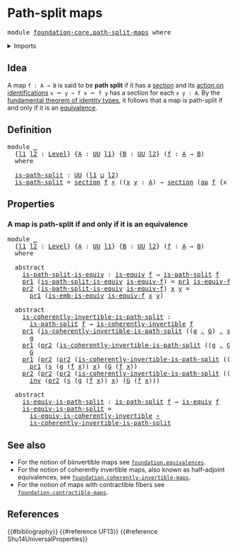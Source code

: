 # Path-split maps

<pre class="Agda"><a id="28" class="Keyword">module</a> <a id="35" href="foundation-core.path-split-maps.html" class="Module">foundation-core.path-split-maps</a> <a id="67" class="Keyword">where</a>
</pre>
<details><summary>Imports</summary>

<pre class="Agda"><a id="123" class="Keyword">open</a> <a id="128" class="Keyword">import</a> <a id="135" href="foundation.action-on-identifications-functions.html" class="Module">foundation.action-on-identifications-functions</a>
<a id="182" class="Keyword">open</a> <a id="187" class="Keyword">import</a> <a id="194" href="foundation.dependent-pair-types.html" class="Module">foundation.dependent-pair-types</a>
<a id="226" class="Keyword">open</a> <a id="231" class="Keyword">import</a> <a id="238" href="foundation.universe-levels.html" class="Module">foundation.universe-levels</a>

<a id="266" class="Keyword">open</a> <a id="271" class="Keyword">import</a> <a id="278" href="foundation-core.cartesian-product-types.html" class="Module">foundation-core.cartesian-product-types</a>
<a id="318" class="Keyword">open</a> <a id="323" class="Keyword">import</a> <a id="330" href="foundation-core.coherently-invertible-maps.html" class="Module">foundation-core.coherently-invertible-maps</a>
<a id="373" class="Keyword">open</a> <a id="378" class="Keyword">import</a> <a id="385" href="foundation-core.equivalences.html" class="Module">foundation-core.equivalences</a>
<a id="414" class="Keyword">open</a> <a id="419" class="Keyword">import</a> <a id="426" href="foundation-core.function-types.html" class="Module">foundation-core.function-types</a>
<a id="457" class="Keyword">open</a> <a id="462" class="Keyword">import</a> <a id="469" href="foundation-core.identity-types.html" class="Module">foundation-core.identity-types</a>
<a id="500" class="Keyword">open</a> <a id="505" class="Keyword">import</a> <a id="512" href="foundation-core.sections.html" class="Module">foundation-core.sections</a>
</pre>
</details>

## Idea

A map `f : A → B` is said to be **path split** if it has a
[section](foundation-core.sections.md) and its
[action on identifications](foundation.action-on-identifications-functions.md)
`x ＝ y → f x ＝ f y` has a section for each `x y : A`. By the
[fundamental theorem of identity types](foundation.fundamental-theorem-of-identity-types.md),
it follows that a map is path-split if and only if it is an
[equivalence](foundation-core.equivalences.md).

## Definition

<pre class="Agda"><a id="1035" class="Keyword">module</a> <a id="1042" href="foundation-core.path-split-maps.html#1042" class="Module">_</a>
  <a id="1046" class="Symbol">{</a><a id="1047" href="foundation-core.path-split-maps.html#1047" class="Bound">l1</a> <a id="1050" href="foundation-core.path-split-maps.html#1050" class="Bound">l2</a> <a id="1053" class="Symbol">:</a> <a id="1055" href="Agda.Primitive.html#742" class="Postulate">Level</a><a id="1060" class="Symbol">}</a> <a id="1062" class="Symbol">{</a><a id="1063" href="foundation-core.path-split-maps.html#1063" class="Bound">A</a> <a id="1065" class="Symbol">:</a> <a id="1067" href="Agda.Primitive.html#388" class="Primitive">UU</a> <a id="1070" href="foundation-core.path-split-maps.html#1047" class="Bound">l1</a><a id="1072" class="Symbol">}</a> <a id="1074" class="Symbol">{</a><a id="1075" href="foundation-core.path-split-maps.html#1075" class="Bound">B</a> <a id="1077" class="Symbol">:</a> <a id="1079" href="Agda.Primitive.html#388" class="Primitive">UU</a> <a id="1082" href="foundation-core.path-split-maps.html#1050" class="Bound">l2</a><a id="1084" class="Symbol">}</a> <a id="1086" class="Symbol">(</a><a id="1087" href="foundation-core.path-split-maps.html#1087" class="Bound">f</a> <a id="1089" class="Symbol">:</a> <a id="1091" href="foundation-core.path-split-maps.html#1063" class="Bound">A</a> <a id="1093" class="Symbol">→</a> <a id="1095" href="foundation-core.path-split-maps.html#1075" class="Bound">B</a><a id="1096" class="Symbol">)</a>
  <a id="1100" class="Keyword">where</a>

  <a id="1109" href="foundation-core.path-split-maps.html#1109" class="Function">is-path-split</a> <a id="1123" class="Symbol">:</a> <a id="1125" href="Agda.Primitive.html#388" class="Primitive">UU</a> <a id="1128" class="Symbol">(</a><a id="1129" href="foundation-core.path-split-maps.html#1047" class="Bound">l1</a> <a id="1132" href="Agda.Primitive.html#961" class="Primitive Operator">⊔</a> <a id="1134" href="foundation-core.path-split-maps.html#1050" class="Bound">l2</a><a id="1136" class="Symbol">)</a>
  <a id="1140" href="foundation-core.path-split-maps.html#1109" class="Function">is-path-split</a> <a id="1154" class="Symbol">=</a> <a id="1156" href="foundation-core.sections.html#1373" class="Function">section</a> <a id="1164" href="foundation-core.path-split-maps.html#1087" class="Bound">f</a> <a id="1166" href="foundation-core.cartesian-product-types.html#585" class="Function Operator">×</a> <a id="1168" class="Symbol">((</a><a id="1170" href="foundation-core.path-split-maps.html#1170" class="Bound">x</a> <a id="1172" href="foundation-core.path-split-maps.html#1172" class="Bound">y</a> <a id="1174" class="Symbol">:</a> <a id="1176" href="foundation-core.path-split-maps.html#1063" class="Bound">A</a><a id="1177" class="Symbol">)</a> <a id="1179" class="Symbol">→</a> <a id="1181" href="foundation-core.sections.html#1373" class="Function">section</a> <a id="1189" class="Symbol">(</a><a id="1190" href="foundation.action-on-identifications-functions.html#730" class="Function">ap</a> <a id="1193" href="foundation-core.path-split-maps.html#1087" class="Bound">f</a> <a id="1195" class="Symbol">{</a><a id="1196" class="Argument">x</a> <a id="1198" class="Symbol">=</a> <a id="1200" href="foundation-core.path-split-maps.html#1170" class="Bound">x</a><a id="1201" class="Symbol">}</a> <a id="1203" class="Symbol">{</a><a id="1204" class="Argument">y</a> <a id="1206" class="Symbol">=</a> <a id="1208" href="foundation-core.path-split-maps.html#1172" class="Bound">y</a><a id="1209" class="Symbol">}))</a>
</pre>
## Properties

### A map is path-split if and only if it is an equivalence

<pre class="Agda"><a id="1302" class="Keyword">module</a> <a id="1309" href="foundation-core.path-split-maps.html#1309" class="Module">_</a>
  <a id="1313" class="Symbol">{</a><a id="1314" href="foundation-core.path-split-maps.html#1314" class="Bound">l1</a> <a id="1317" href="foundation-core.path-split-maps.html#1317" class="Bound">l2</a> <a id="1320" class="Symbol">:</a> <a id="1322" href="Agda.Primitive.html#742" class="Postulate">Level</a><a id="1327" class="Symbol">}</a> <a id="1329" class="Symbol">{</a><a id="1330" href="foundation-core.path-split-maps.html#1330" class="Bound">A</a> <a id="1332" class="Symbol">:</a> <a id="1334" href="Agda.Primitive.html#388" class="Primitive">UU</a> <a id="1337" href="foundation-core.path-split-maps.html#1314" class="Bound">l1</a><a id="1339" class="Symbol">}</a> <a id="1341" class="Symbol">{</a><a id="1342" href="foundation-core.path-split-maps.html#1342" class="Bound">B</a> <a id="1344" class="Symbol">:</a> <a id="1346" href="Agda.Primitive.html#388" class="Primitive">UU</a> <a id="1349" href="foundation-core.path-split-maps.html#1317" class="Bound">l2</a><a id="1351" class="Symbol">}</a> <a id="1353" class="Symbol">(</a><a id="1354" href="foundation-core.path-split-maps.html#1354" class="Bound">f</a> <a id="1356" class="Symbol">:</a> <a id="1358" href="foundation-core.path-split-maps.html#1330" class="Bound">A</a> <a id="1360" class="Symbol">→</a> <a id="1362" href="foundation-core.path-split-maps.html#1342" class="Bound">B</a><a id="1363" class="Symbol">)</a>
  <a id="1367" class="Keyword">where</a>

  <a id="1376" class="Keyword">abstract</a>
    <a id="1389" href="foundation-core.path-split-maps.html#1389" class="Function">is-path-split-is-equiv</a> <a id="1412" class="Symbol">:</a> <a id="1414" href="foundation-core.equivalences.html#1532" class="Function">is-equiv</a> <a id="1423" href="foundation-core.path-split-maps.html#1354" class="Bound">f</a> <a id="1425" class="Symbol">→</a> <a id="1427" href="foundation-core.path-split-maps.html#1109" class="Function">is-path-split</a> <a id="1441" href="foundation-core.path-split-maps.html#1354" class="Bound">f</a>
    <a id="1447" href="foundation.dependent-pair-types.html#681" class="Field">pr1</a> <a id="1451" class="Symbol">(</a><a id="1452" href="foundation-core.path-split-maps.html#1389" class="Function">is-path-split-is-equiv</a> <a id="1475" href="foundation-core.path-split-maps.html#1475" class="Bound">is-equiv-f</a><a id="1485" class="Symbol">)</a> <a id="1487" class="Symbol">=</a> <a id="1489" href="foundation.dependent-pair-types.html#681" class="Field">pr1</a> <a id="1493" href="foundation-core.path-split-maps.html#1475" class="Bound">is-equiv-f</a>
    <a id="1508" href="foundation.dependent-pair-types.html#693" class="Field">pr2</a> <a id="1512" class="Symbol">(</a><a id="1513" href="foundation-core.path-split-maps.html#1389" class="Function">is-path-split-is-equiv</a> <a id="1536" href="foundation-core.path-split-maps.html#1536" class="Bound">is-equiv-f</a><a id="1546" class="Symbol">)</a> <a id="1548" href="foundation-core.path-split-maps.html#1548" class="Bound">x</a> <a id="1550" href="foundation-core.path-split-maps.html#1550" class="Bound">y</a> <a id="1552" class="Symbol">=</a>
      <a id="1560" href="foundation.dependent-pair-types.html#681" class="Field">pr1</a> <a id="1564" class="Symbol">(</a><a id="1565" href="foundation-core.equivalences.html#20411" class="Function">is-emb-is-equiv</a> <a id="1581" href="foundation-core.path-split-maps.html#1536" class="Bound">is-equiv-f</a> <a id="1592" href="foundation-core.path-split-maps.html#1548" class="Bound">x</a> <a id="1594" href="foundation-core.path-split-maps.html#1550" class="Bound">y</a><a id="1595" class="Symbol">)</a>

  <a id="1600" class="Keyword">abstract</a>
    <a id="1613" href="foundation-core.path-split-maps.html#1613" class="Function">is-coherently-invertible-is-path-split</a> <a id="1652" class="Symbol">:</a>
      <a id="1660" href="foundation-core.path-split-maps.html#1109" class="Function">is-path-split</a> <a id="1674" href="foundation-core.path-split-maps.html#1354" class="Bound">f</a> <a id="1676" class="Symbol">→</a> <a id="1678" href="foundation-core.coherently-invertible-maps.html#3344" class="Function">is-coherently-invertible</a> <a id="1703" href="foundation-core.path-split-maps.html#1354" class="Bound">f</a>
    <a id="1709" href="foundation.dependent-pair-types.html#681" class="Field">pr1</a> <a id="1713" class="Symbol">(</a><a id="1714" href="foundation-core.path-split-maps.html#1613" class="Function">is-coherently-invertible-is-path-split</a> <a id="1753" class="Symbol">((</a><a id="1755" href="foundation-core.path-split-maps.html#1755" class="Bound">g</a> <a id="1757" href="foundation.dependent-pair-types.html#787" class="InductiveConstructor Operator">,</a> <a id="1759" href="foundation-core.path-split-maps.html#1759" class="Bound">G</a><a id="1760" class="Symbol">)</a> <a id="1762" href="foundation.dependent-pair-types.html#787" class="InductiveConstructor Operator">,</a> <a id="1764" href="foundation-core.path-split-maps.html#1764" class="Bound">s</a><a id="1765" class="Symbol">))</a> <a id="1768" class="Symbol">=</a>
      <a id="1776" href="foundation-core.path-split-maps.html#1755" class="Bound">g</a>
    <a id="1782" href="foundation.dependent-pair-types.html#681" class="Field">pr1</a> <a id="1786" class="Symbol">(</a><a id="1787" href="foundation.dependent-pair-types.html#693" class="Field">pr2</a> <a id="1791" class="Symbol">(</a><a id="1792" href="foundation-core.path-split-maps.html#1613" class="Function">is-coherently-invertible-is-path-split</a> <a id="1831" class="Symbol">((</a><a id="1833" href="foundation-core.path-split-maps.html#1833" class="Bound">g</a> <a id="1835" href="foundation.dependent-pair-types.html#787" class="InductiveConstructor Operator">,</a> <a id="1837" href="foundation-core.path-split-maps.html#1837" class="Bound">G</a><a id="1838" class="Symbol">)</a> <a id="1840" href="foundation.dependent-pair-types.html#787" class="InductiveConstructor Operator">,</a> <a id="1842" href="foundation-core.path-split-maps.html#1842" class="Bound">s</a><a id="1843" class="Symbol">)))</a> <a id="1847" class="Symbol">=</a>
      <a id="1855" href="foundation-core.path-split-maps.html#1837" class="Bound">G</a>
    <a id="1861" href="foundation.dependent-pair-types.html#681" class="Field">pr1</a> <a id="1865" class="Symbol">(</a><a id="1866" href="foundation.dependent-pair-types.html#693" class="Field">pr2</a> <a id="1870" class="Symbol">(</a><a id="1871" href="foundation.dependent-pair-types.html#693" class="Field">pr2</a> <a id="1875" class="Symbol">(</a><a id="1876" href="foundation-core.path-split-maps.html#1613" class="Function">is-coherently-invertible-is-path-split</a> <a id="1915" class="Symbol">((</a><a id="1917" href="foundation-core.path-split-maps.html#1917" class="Bound">g</a> <a id="1919" href="foundation.dependent-pair-types.html#787" class="InductiveConstructor Operator">,</a> <a id="1921" href="foundation-core.path-split-maps.html#1921" class="Bound">G</a><a id="1922" class="Symbol">)</a> <a id="1924" href="foundation.dependent-pair-types.html#787" class="InductiveConstructor Operator">,</a> <a id="1926" href="foundation-core.path-split-maps.html#1926" class="Bound">s</a><a id="1927" class="Symbol">))))</a> <a id="1932" href="foundation-core.path-split-maps.html#1932" class="Bound">x</a> <a id="1934" class="Symbol">=</a>
      <a id="1942" href="foundation.dependent-pair-types.html#681" class="Field">pr1</a> <a id="1946" class="Symbol">(</a><a id="1947" href="foundation-core.path-split-maps.html#1926" class="Bound">s</a> <a id="1949" class="Symbol">(</a><a id="1950" href="foundation-core.path-split-maps.html#1917" class="Bound">g</a> <a id="1952" class="Symbol">(</a><a id="1953" href="foundation-core.path-split-maps.html#1354" class="Bound">f</a> <a id="1955" href="foundation-core.path-split-maps.html#1932" class="Bound">x</a><a id="1956" class="Symbol">))</a> <a id="1959" href="foundation-core.path-split-maps.html#1932" class="Bound">x</a><a id="1960" class="Symbol">)</a> <a id="1962" class="Symbol">(</a><a id="1963" href="foundation-core.path-split-maps.html#1921" class="Bound">G</a> <a id="1965" class="Symbol">(</a><a id="1966" href="foundation-core.path-split-maps.html#1354" class="Bound">f</a> <a id="1968" href="foundation-core.path-split-maps.html#1932" class="Bound">x</a><a id="1969" class="Symbol">))</a>
    <a id="1976" href="foundation.dependent-pair-types.html#693" class="Field">pr2</a> <a id="1980" class="Symbol">(</a><a id="1981" href="foundation.dependent-pair-types.html#693" class="Field">pr2</a> <a id="1985" class="Symbol">(</a><a id="1986" href="foundation.dependent-pair-types.html#693" class="Field">pr2</a> <a id="1990" class="Symbol">(</a><a id="1991" href="foundation-core.path-split-maps.html#1613" class="Function">is-coherently-invertible-is-path-split</a> <a id="2030" class="Symbol">((</a><a id="2032" href="foundation-core.path-split-maps.html#2032" class="Bound">g</a> <a id="2034" href="foundation.dependent-pair-types.html#787" class="InductiveConstructor Operator">,</a> <a id="2036" href="foundation-core.path-split-maps.html#2036" class="Bound">G</a><a id="2037" class="Symbol">)</a> <a id="2039" href="foundation.dependent-pair-types.html#787" class="InductiveConstructor Operator">,</a> <a id="2041" href="foundation-core.path-split-maps.html#2041" class="Bound">s</a><a id="2042" class="Symbol">))))</a> <a id="2047" href="foundation-core.path-split-maps.html#2047" class="Bound">x</a> <a id="2049" class="Symbol">=</a>
      <a id="2057" href="foundation-core.identity-types.html#6168" class="Function">inv</a> <a id="2061" class="Symbol">(</a><a id="2062" href="foundation.dependent-pair-types.html#693" class="Field">pr2</a> <a id="2066" class="Symbol">(</a><a id="2067" href="foundation-core.path-split-maps.html#2041" class="Bound">s</a> <a id="2069" class="Symbol">(</a><a id="2070" href="foundation-core.path-split-maps.html#2032" class="Bound">g</a> <a id="2072" class="Symbol">(</a><a id="2073" href="foundation-core.path-split-maps.html#1354" class="Bound">f</a> <a id="2075" href="foundation-core.path-split-maps.html#2047" class="Bound">x</a><a id="2076" class="Symbol">))</a> <a id="2079" href="foundation-core.path-split-maps.html#2047" class="Bound">x</a><a id="2080" class="Symbol">)</a> <a id="2082" class="Symbol">(</a><a id="2083" href="foundation-core.path-split-maps.html#2036" class="Bound">G</a> <a id="2085" class="Symbol">(</a><a id="2086" href="foundation-core.path-split-maps.html#1354" class="Bound">f</a> <a id="2088" href="foundation-core.path-split-maps.html#2047" class="Bound">x</a><a id="2089" class="Symbol">)))</a>

  <a id="2096" class="Keyword">abstract</a>
    <a id="2109" href="foundation-core.path-split-maps.html#2109" class="Function">is-equiv-is-path-split</a> <a id="2132" class="Symbol">:</a> <a id="2134" href="foundation-core.path-split-maps.html#1109" class="Function">is-path-split</a> <a id="2148" href="foundation-core.path-split-maps.html#1354" class="Bound">f</a> <a id="2150" class="Symbol">→</a> <a id="2152" href="foundation-core.equivalences.html#1532" class="Function">is-equiv</a> <a id="2161" href="foundation-core.path-split-maps.html#1354" class="Bound">f</a>
    <a id="2167" href="foundation-core.path-split-maps.html#2109" class="Function">is-equiv-is-path-split</a> <a id="2190" class="Symbol">=</a>
      <a id="2198" href="foundation-core.equivalences.html#5803" class="Function">is-equiv-is-coherently-invertible</a> <a id="2232" href="foundation-core.function-types.html#455" class="Function Operator">∘</a>
      <a id="2240" href="foundation-core.path-split-maps.html#1613" class="Function">is-coherently-invertible-is-path-split</a>
</pre>
## See also

- For the notion of biinvertible maps see
  [`foundation.equivalences`](foundation.equivalences.md).
- For the notion of coherently invertible maps, also known as half-adjoint
  equivalences, see
  [`foundation.coherently-invertible-maps`](foundation.coherently-invertible-maps.md).
- For the notion of maps with contractible fibers see
  [`foundation.contractible-maps`](foundation.contractible-maps.md).

## References

{{#bibliography}} {{#reference UF13}} {{#reference Shu14UniversalProperties}}
